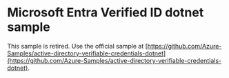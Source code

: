 # Microsoft Entra Verified ID dotnet sample
This sample is retired. Use the official sample at [https://github.com/Azure-Samples/active-directory-verifiable-credentials-dotnet](https://github.com/Azure-Samples/active-directory-verifiable-credentials-dotnet).
